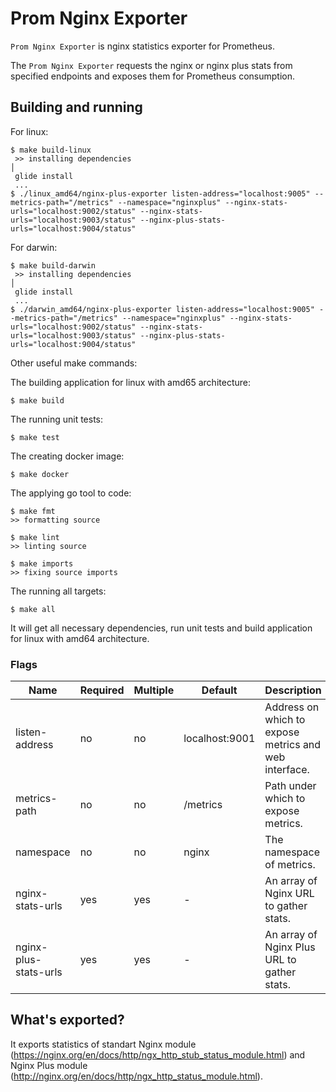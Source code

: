 # Prom Nginx Exporter

`Prom Nginx Exporter` is nginx statistics exporter for Prometheus.

The `Prom Nginx Exporter` requests the nginx or nginx plus stats from specified endpoints and exposes them for Prometheus consumption.

## Building and running

For linux:

```
$ make build-linux
 >> installing dependencies                                                                                                                                                            │
 glide install
 ...
$ ./linux_amd64/nginx-plus-exporter listen-address="localhost:9005" --metrics-path="/metrics" --namespace="nginxplus" --nginx-stats-urls="localhost:9002/status" --nginx-stats-urls="localhost:9003/status" --nginx-plus-stats-urls="localhost:9004/status"
```

For darwin:

```
$ make build-darwin
 >> installing dependencies                                                                                                                                                            │
 glide install
 ...
$ ./darwin_amd64/nginx-plus-exporter listen-address="localhost:9005" --metrics-path="/metrics" --namespace="nginxplus" --nginx-stats-urls="localhost:9002/status" --nginx-stats-urls="localhost:9003/status" --nginx-plus-stats-urls="localhost:9004/status"
```

Other useful make commands:

The building application for linux with amd65 architecture:
```
$ make build
```

The running unit tests:
```
$ make test
```

The creating docker image:
```
$ make docker
```

The applying go tool to code:
```
$ make fmt
>> formatting source

$ make lint
>> linting source

$ make imports
>> fixing source imports
```

The running all targets:
```
$ make all
```

It will get all necessary dependencies, run unit tests and build application for linux with amd64 architecture.

### Flags

Name                  | Required | Multiple | Default        | Description
--------------------- | -------- | -------- | -------------- | -----------
listen-address        |    no    |    no    | localhost:9001 | Address on which to expose metrics and web interface.
metrics-path          |    no    |    no    | /metrics       | Path under which to expose metrics.
namespace             |    no    |    no    | nginx          | The namespace of metrics.
nginx-stats-urls      |    yes   |    yes   | -              | An array of Nginx URL to gather stats.
nginx-plus-stats-urls |    yes   |    yes   | -              | An array of Nginx Plus URL to gather stats.

## What's exported?
It exports statistics of standart Nginx module (https://nginx.org/en/docs/http/ngx_http_stub_status_module.html) and Nginx Plus module (http://nginx.org/en/docs/http/ngx_http_status_module.html).
